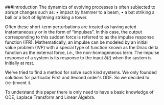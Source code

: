 ###Introduction
The dynamics of evolving processes is often subjected to abrupt changes such as:
• impact by hammer to a beam,
• a bat striking a ball or a bolt of lightning striking a tower.

Often these short-term perturbations are treated as having acted instantaneously or in the form of “impulses”. In this case, the output corresponding to this sudden force is referred to as the impulse response function (IFR). Mathematically, an impulse can be modeled by an initial value problem (IVP) with a special type of function known as the Dirac delta function as the external force, i.e., the non-homogeneous term. The impulse response of a system is its response to the input $\delta(t)$ when the system is initially at rest.

We've tried to find a method for solve such kind systems. We only founded solutions for particular First and Second order's ODE. So we decided to (re-)invent it.

To understand this paper there is only need to have a basic knowledge of ODE, Laplace Transform and Linear Algebra.









